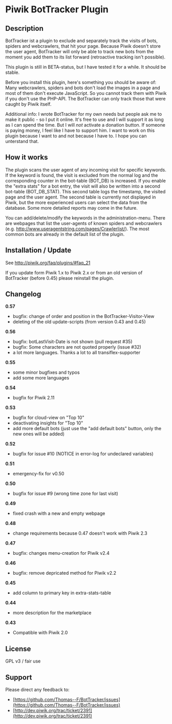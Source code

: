 # Piwik BotTracker Plugin 

## Description

BotTracker ist a plugin to exclude and separately track the visits of bots, spiders and webcrawlers, that hit your page. Because Piwik doesn't store the user agent, BotTracker will only be able to track new bots from the moment you add them to its list forward (retroactive tracking isn't possible).

This plugin is still in BETA-status, but I have tested it for a while. It should be stable.

Before you install this plugin, here's something you should be aware of:
Many webcrawlers, spiders and bots don't load the images in a page and most of them don't execute JavaScript. So you cannot track them with Piwik if you don't use the PHP-API. The BotTracker can only track those that were caught by Piwik itself.

Additional info:
I wrote BotTracker for my own needs but people ask me to make it public - so I put it online.
It's free to use and I will support it as long as I can spend the time. But I will *not* activate a donation button. If someone is paying money, I feel like I have to support him. 
I want to work on this plugin because I want to and not because I have to. I hope you can unterstand that.

## How it works

The plugin scans the user agent of any incoming visit for specific keywords. If the keyword is found, the visit is excluded from the normal log and the corresponding counter in the bot-table (BOT_DB) is increased.
If you enable the "extra stats" for a bot entry, the visit will also be written into a second bot-table (BOT_DB_STAT). This second table logs the timestamp, the visited page and the user agent. The second table is currently not displayed in Piwik, but the more experienced users can select the data from the database. Some more detailed reports may come in the future.

You can add/delete/modify the keywords in the administration-menu. There are webpages that list the user-agents of known spiders and webcrawlers (e.g. http://www.useragentstring.com/pages/Crawlerlist/). The most common bots are already in the default list of the plugin.

## Installation / Update

See http://piwik.org/faq/plugins/#faq_21

If you update form Piwik 1.x to Piwik 2.x or from an old version of BotTracker (before 0.45) please reinstall the plugin.

## Changelog

__0.57__
* bugfix: change of order and position in the BotTracker-Visitor-View
* deleting of the old update-scripts (from version 0.43 and 0.45)

__0.56__
* bugfix: botLastVisit-Date is not shown (pull request #35)
* bugfix: Some characters are not quoted properly (issue #32)
* a lot more languages. Thanks a lot to all transiflex-supporter

__0.55__
* some minor bugfixes and typos
* add some more languages

__0.54__
* bugfix for Piwik 2.11

__0.53__
* bugfix for cloud-view on "Top 10"
* deactivating insights for "Top 10"
* add more default bots (just use the "add default bots" button, only the new ones will be added)

__0.52__
* bugfix for issue #10 (NOTICE in error-log for undeclared variables)

__0.51__
* emergency-fix for v0.50

__0.50__
* bugfix for issue #9 (wrong time zone for last visit)

__0.49__
* fixed crash with a new and empty webpage

__0.48__
* change requirements because 0.47 doesn't work with Piwik 2.3

__0.47__
* bugfix: changes menu-creation for Piwik v2.4

__0.46__
* bugfix: remove depricated method for Piwik v2.2

__0.45__
* add column to primary key in extra-stats-table

__0.44__
* more description for the marketplace

__0.43__
* Compatible with Piwik 2.0

## License

GPL v3 / fair use

## Support

Please direct any feedback to: 

* [https://github.com/Thomas--F/BotTracker/issues](https://github.com/Thomas--F/BotTracker/issues)
* [http://dev.piwik.org/trac/ticket/2391](http://dev.piwik.org/trac/ticket/2391)


